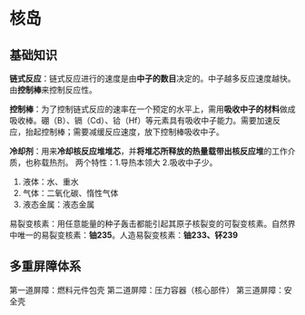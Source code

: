 # 核岛

## 基础知识

**链式反应**：链式反应进行的速度是由**中子的数目**决定的。中子越多反应速度越快。由**控制棒**来控制反应性。

**控制棒**：为了控制链式反应的速率在一个预定的水平上，需用**吸收中子的材料**做成吸收棒。硼（B）、镉（Cd）、铪（Hf）等元素具有吸收中子能力。需要加速反应，抬起控制棒；需要减缓反应速度，放下控制棒吸收中子。

**冷却剂**：用来**冷却核反应堆堆芯**，并**将堆芯所释放的热量载带出核反应堆**的工作介质，也称载热剂。
两个特性：1.导热本领大 2.吸收中子少。

 1. 液体：水、重水
 2. 气体：二氧化碳、惰性气体
 3. 液态金属：液态金属

易裂变核素：用任意能量的种子轰击都能引起其原子核裂变的可裂变核素。自然界中唯一的易裂变核素：**铀235**。人造易裂变核素：**铀233、钚239**

## 多重屏障体系

第一道屏障：燃料元件包壳
第二道屏障：压力容器（核心部件）
第三道屏障：安全壳


<!--stackedit_data:
eyJoaXN0b3J5IjpbMTQzNTE1NzUwLDQ0MDkwNTYxOV19
-->